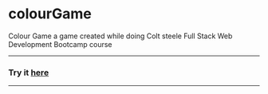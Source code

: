 # colourGame
Colour Game a game created while doing Colt steele Full Stack Web Development Bootcamp course

---
### Try it [here](https://sg75.github.io/colourGame/)

---
